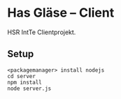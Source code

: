 Has Gläse – Client
==================

HSR IntTe Clientprojekt.

Setup
-----

    <packagemanager> install nodejs
    cd server
    npm install
    node server.js
